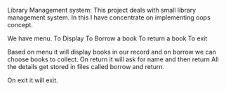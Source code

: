 Library Management system:
This project deals with small library management system. In this I have concentrate on implementing oops concept.

We have menu. 
 To Display
 To Borrow a book
 To return a book
 To exit

Based on menu it will display books in our record and
on borrow we can choose books to collect.
On return it will ask for name and then return 
All the details get stored in files called borrow and return.

On exit it will exit.





